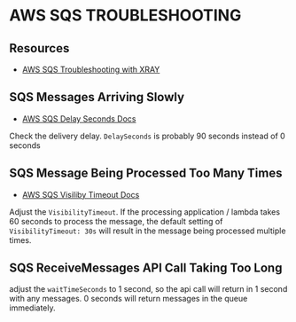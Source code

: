 # AWS SQS TROUBLESHOOTING

## Resources

- [AWS SQS Troubleshooting with XRAY](https://docs.aws.amazon.com/AWSSimpleQueueService/latest/SQSDeveloperGuide/sqs-troubleshooting-using-x-ray.html)

## SQS Messages Arriving Slowly

- [AWS SQS Delay Seconds Docs](https://docs.aws.amazon.com/AWSSimpleQueueService/latest/SQSDeveloperGuide/sqs-delay-queues.html)

Check the delivery delay. `DelaySeconds` is probably 90 seconds instead of 0 seconds

## SQS Message Being Processed Too Many Times

- [AWS SQS Visiliby Timeout Docs](https://docs.aws.amazon.com/AWSSimpleQueueService/latest/SQSDeveloperGuide/sqs-visibility-timeout.html)

Adjust the `VisibilityTimeout`. If the processing application / lambda takes 60
seconds to process the message, the default setting of `VisibilityTimeout: 30s`
will result in the message being processed multiple times.

## SQS ReceiveMessages API Call Taking Too Long

adjust the `waitTimeSeconds` to 1 second, so the api call will return in 1
second with any messages. 0 seconds will return messages in the queue
immediately.